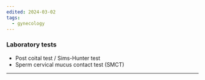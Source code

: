 ```yaml
---
edited: 2024-03-02
tags:
  - gynecology
---
```


### Laboratory tests
- Post coital test / Sims-Hunter test
- Sperm cervical mucus contact test  (SMCT)
---
